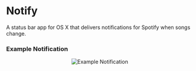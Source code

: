 # Notify
A status bar app for OS X that delivers notifications for Spotify when songs change.

### Example Notification
<p align="center">
  <img src="http://sernprogramming.com/files/Notify/Sample.png" alt="Example Notification"/>
</p>
